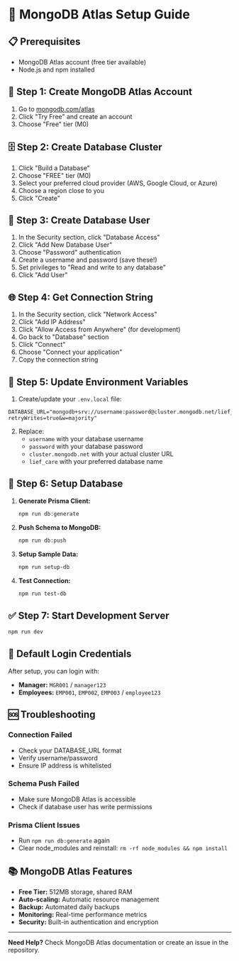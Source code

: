 # 🚀 MongoDB Atlas Setup Guide

## 📋 **Prerequisites**
- MongoDB Atlas account (free tier available)
- Node.js and npm installed

## 🔧 **Step 1: Create MongoDB Atlas Account**

1. Go to [mongodb.com/atlas](https://mongodb.com/atlas)
2. Click "Try Free" and create an account
3. Choose "Free" tier (M0)

## 🗄️ **Step 2: Create Database Cluster**

1. Click "Build a Database"
2. Choose "FREE" tier (M0)
3. Select your preferred cloud provider (AWS, Google Cloud, or Azure)
4. Choose a region close to you
5. Click "Create"

## 🔐 **Step 3: Create Database User**

1. In the Security section, click "Database Access"
2. Click "Add New Database User"
3. Choose "Password" authentication
4. Create a username and password (save these!)
5. Set privileges to "Read and write to any database"
6. Click "Add User"

## 🌐 **Step 4: Get Connection String**

1. In the Security section, click "Network Access"
2. Click "Add IP Address"
3. Click "Allow Access from Anywhere" (for development)
4. Go back to "Database" section
5. Click "Connect"
6. Choose "Connect your application"
7. Copy the connection string

## 📝 **Step 5: Update Environment Variables**

1. Create/update your `.env.local` file:
```env
DATABASE_URL="mongodb+srv://username:password@cluster.mongodb.net/lief_care?retryWrites=true&w=majority"
```

2. Replace:
   - `username` with your database username
   - `password` with your database password
   - `cluster.mongodb.net` with your actual cluster URL
   - `lief_care` with your preferred database name

## 🚀 **Step 6: Setup Database**

1. **Generate Prisma Client:**
   ```bash
   npm run db:generate
   ```

2. **Push Schema to MongoDB:**
   ```bash
   npm run db:push
   ```

3. **Setup Sample Data:**
   ```bash
   npm run setup-db
   ```

4. **Test Connection:**
   ```bash
   npm run test-db
   ```

## ✅ **Step 7: Start Development Server**

```bash
npm run dev
```

## 🔑 **Default Login Credentials**

After setup, you can login with:

- **Manager:** `MGR001` / `manager123`
- **Employees:** `EMP001`, `EMP002`, `EMP003` / `employee123`

## 🆘 **Troubleshooting**

### **Connection Failed**
- Check your DATABASE_URL format
- Verify username/password
- Ensure IP address is whitelisted

### **Schema Push Failed**
- Make sure MongoDB Atlas is accessible
- Check if database user has write permissions

### **Prisma Client Issues**
- Run `npm run db:generate` again
- Clear node_modules and reinstall: `rm -rf node_modules && npm install`

## 📚 **MongoDB Atlas Features**

- **Free Tier:** 512MB storage, shared RAM
- **Auto-scaling:** Automatic resource management
- **Backup:** Automated daily backups
- **Monitoring:** Real-time performance metrics
- **Security:** Built-in authentication and encryption

---

**Need Help?** Check MongoDB Atlas documentation or create an issue in the repository.

